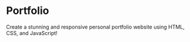 # Portfolio
Create a stunning and responsive personal portfolio website using HTML, CSS, and JavaScript!
